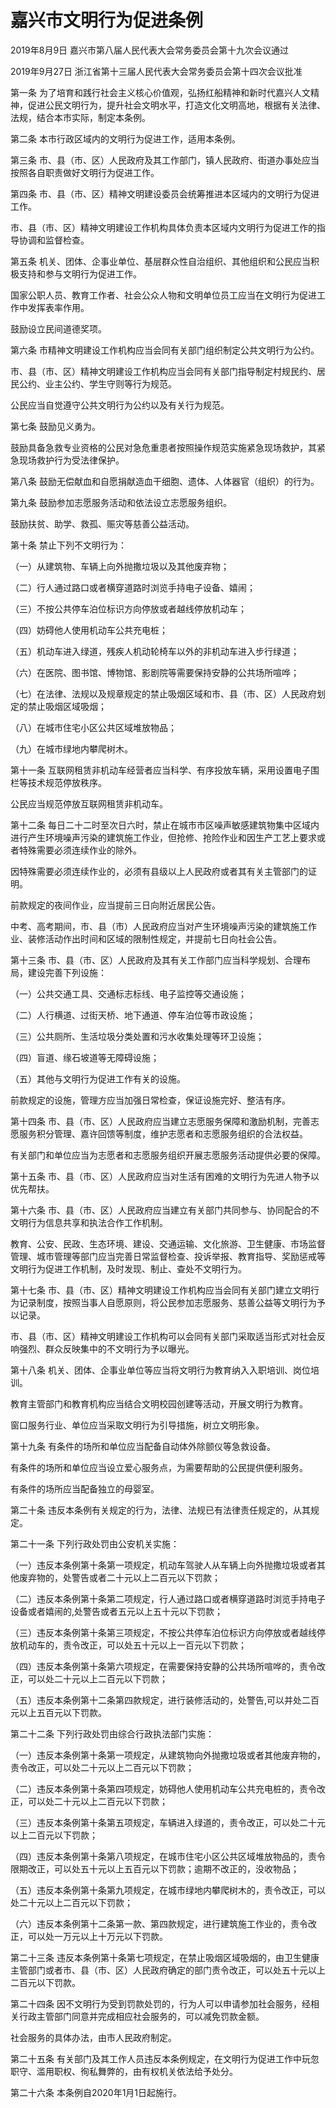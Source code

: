 # 嘉兴市文明行为促进条例

2019年8月9日 嘉兴市第八届人民代表大会常务委员会第十九次会议通过

2019年9月27日 浙江省第十三届人民代表大会常务委员会第十四次会议批准

<!-- INFO END -->

第一条 为了培育和践行社会主义核心价值观，弘扬红船精神和新时代嘉兴人文精神，促进公民文明行为，提升社会文明水平，打造文化文明高地，根据有关法律、法规，结合本市实际，制定本条例。

第二条 本市行政区域内的文明行为促进工作，适用本条例。

第三条 市、县（市、区）人民政府及其工作部门，镇人民政府、街道办事处应当按照各自职责做好文明行为促进工作。

第四条 市、县（市、区）精神文明建设委员会统筹推进本区域内的文明行为促进工作。

市、县（市、区）精神文明建设工作机构具体负责本区域内文明行为促进工作的指导协调和监督检查。

第五条 机关、团体、企事业单位、基层群众性自治组织、其他组织和公民应当积极支持和参与文明行为促进工作。

国家公职人员、教育工作者、社会公众人物和文明单位员工应当在文明行为促进工作中发挥表率作用。

鼓励设立民间道德奖项。

第六条 市精神文明建设工作机构应当会同有关部门组织制定公共文明行为公约。

市、县（市、区）精神文明建设工作机构应当会同有关部门指导制定村规民约、居民公约、业主公约、学生守则等行为规范。

公民应当自觉遵守公共文明行为公约以及有关行为规范。

第七条 鼓励见义勇为。

鼓励具备急救专业资格的公民对急危重患者按照操作规范实施紧急现场救护，其紧急现场救护行为受法律保护。

第八条 鼓励无偿献血和自愿捐献造血干细胞、遗体、人体器官（组织）的行为。

第九条 鼓励参加志愿服务活动和依法设立志愿服务组织。

鼓励扶贫、助学、救孤、赈灾等慈善公益活动。

第十条 禁止下列不文明行为：

（一）从建筑物、车辆上向外抛撒垃圾以及其他废弃物；

（二）行人通过路口或者横穿道路时浏览手持电子设备、嬉闹；

（三）不按公共停车泊位标识方向停放或者越线停放机动车；

（四）妨碍他人使用机动车公共充电桩；

（五）机动车进入绿道，残疾人机动轮椅车以外的非机动车进入步行绿道；

（六）在医院、图书馆、博物馆、影剧院等需要保持安静的公共场所喧哗；

（七）在法律、法规以及规章规定的禁止吸烟区域和市、县（市、区）人民政府划定的禁止吸烟区域吸烟；

（八）在城市住宅小区公共区域堆放物品；

（九）在城市绿地内攀爬树木。

第十一条 互联网租赁非机动车经营者应当科学、有序投放车辆，采用设置电子围栏等技术规范停放秩序。

公民应当规范停放互联网租赁非机动车。

第十二条 每日二十二时至次日六时，禁止在城市市区噪声敏感建筑物集中区域内进行产生环境噪声污染的建筑施工作业，但抢修、抢险作业和因生产工艺上要求或者特殊需要必须连续作业的除外。

因特殊需要必须连续作业的，必须有县级以上人民政府或者其有关主管部门的证明。

前款规定的夜间作业，应当提前三日向附近居民公告。

中考、高考期间，市、县（市）人民政府应当对产生环境噪声污染的建筑施工作业、装修活动作出时间和区域的限制性规定，并提前七日向社会公告。

第十三条 市、县（市、区）人民政府及其有关工作部门应当科学规划、合理布局，建设完善下列设施：

（一）公共交通工具、交通标志标线、电子监控等交通设施；

（二）人行横道、过街天桥、地下通道、停车泊位等市政设施；

（三）公共厕所、生活垃圾分类处置和污水收集处理等环卫设施；

（四）盲道、缘石坡道等无障碍设施；

（五）其他与文明行为促进工作有关的设施。

前款规定的设施，管理方应当加强日常检查，保证设施完好、整洁有序。

第十四条 市、县（市、区）人民政府应当建立志愿服务保障和激励机制，完善志愿服务积分管理、嘉许回馈等制度，维护志愿者和志愿服务组织的合法权益。

有关部门和单位应当为志愿者和志愿服务组织开展志愿服务活动提供必要的保障。

第十五条 市、县（市、区）人民政府应当对生活有困难的文明行为先进人物予以优先帮扶。

第十六条 市、县（市、区）人民政府应当建立有关部门共同参与、协同配合的不文明行为信息共享和执法合作工作机制。

教育、公安、民政、生态环境、建设、交通运输、文化旅游、卫生健康、市场监督管理、城市管理等部门应当完善日常监督检查、投诉举报、教育指导、奖励惩戒等文明行为促进工作机制，及时发现、制止、查处不文明行为。

第十七条 市、县（市、区）精神文明建设工作机构应当会同有关部门建立文明行为记录制度，按照当事人自愿原则，将公民参加志愿服务、慈善公益等文明行为予以记录。

市、县（市、区）精神文明建设工作机构可以会同有关部门采取适当形式对社会反响强烈、群众反映集中的不文明行为予以曝光。

第十八条 机关、团体、企事业单位等应当将文明行为教育纳入入职培训、岗位培训。

教育主管部门和教育机构应当结合文明校园创建等活动，开展文明行为教育。

窗口服务行业、单位应当采取文明行为引导措施，树立文明形象。

第十九条 有条件的场所和单位应当配备自动体外除颤仪等急救设备。

有条件的场所和单位应当设立爱心服务点，为需要帮助的公民提供便利服务。

有条件的场所应当配备独立的母婴室。

第二十条 违反本条例有关规定的行为，法律、法规已有法律责任规定的，从其规定。

第二十一条 下列行政处罚由公安机关实施：

（一）违反本条例第十条第一项规定，机动车驾驶人从车辆上向外抛撒垃圾或者其他废弃物的，处警告或者二十元以上二百元以下罚款；

（二）违反本条例第十条第二项规定，行人通过路口或者横穿道路时浏览手持电子设备或者嬉闹的,处警告或者五元以上五十元以下罚款；

（三）违反本条例第十条第三项规定，不按公共停车泊位标识方向停放或者越线停放机动车的，责令改正，可以处五十元以上一百元以下罚款；

（四）违反本条例第十条第六项规定，在需要保持安静的公共场所喧哗的，责令改正，可以处二十元以上二百元以下罚款；

（五）违反本条例第十二条第四款规定，进行装修活动的，处警告,可以并处二百元以上五百元以下罚款。

第二十二条 下列行政处罚由综合行政执法部门实施：

（一）违反本条例第十条第一项规定，从建筑物向外抛撒垃圾或者其他废弃物的，责令改正，可以处二十元以上二百元以下罚款；

（二）违反本条例第十条第四项规定，妨碍他人使用机动车公共充电桩的，责令改正，可以处二十元以上二百元以下罚款；

（三）违反本条例第十条第五项规定，车辆进入绿道的，责令改正，可以处二十元以上二百元以下罚款；

（四）违反本条例第十条第八项规定，在城市住宅小区公共区域堆放物品的，责令限期改正，可以处五十元以上五百元以下罚款；逾期不改正的，没收物品；

（五）违反本条例第十条第九项规定，在城市绿地内攀爬树木的，责令改正，可以处二十元以上二百元以下罚款；

（六）违反本条例第十二条第一款、第四款规定，进行建筑施工作业的，责令改正，可以处一万元以上十万元以下罚款。

第二十三条 违反本条例第十条第七项规定，在禁止吸烟区域吸烟的，由卫生健康主管部门或者市、县（市、区）人民政府确定的部门责令改正，可以处五十元以上二百元以下罚款。

第二十四条 因不文明行为受到罚款处罚的，行为人可以申请参加社会服务，经相关行政主管部门同意并完成相应社会服务的，可以减免罚款金额。

社会服务的具体办法，由市人民政府制定。

第二十五条 有关部门及其工作人员违反本条例规定，在文明行为促进工作中玩忽职守、滥用职权、徇私舞弊的，由有权机关依法给予处分。

第二十六条 本条例自2020年1月1日起施行。